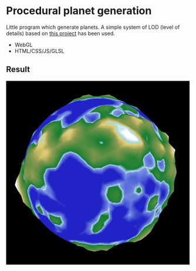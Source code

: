 # Procedural planet generation

Little program which generate planets. A simple system of LOD (level of details) based on [this project](https://github.com/sp4cerat/Planet-LOD) has been used.

- WebGL
- HTML/CSS/JS/GLSL

## Result

![Result](./Result.jpg "Result")